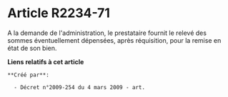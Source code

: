 # Article R2234-71

A la demande de l'administration, le prestataire fournit le relevé des sommes éventuellement dépensées, après réquisition,
pour la remise en état de son bien.

**Liens relatifs à cet article**

	**Créé par**:

	  - Décret n°2009-254 du 4 mars 2009 - art.
